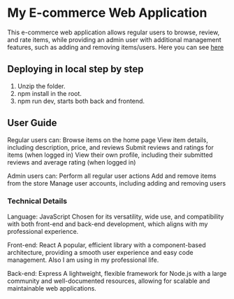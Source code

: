 # My E-commerce Web Application
This e-commerce web application allows regular users to browse, review, and rate items, while providing an admin user with additional management features, such as adding and removing items/users. Here you can see [here](https://e-commerce-495-son.onrender.com/) 

## Deploying in local step by step
1. Unzip the folder.
2. npm install in the root.
3. npm run dev, starts both back and frontend.

## User Guide
Regular users can:
Browse items on the home page
View item details, including description, price, and reviews
Submit reviews and ratings for items (when logged in)
View their own profile, including their submitted reviews and average rating (when logged in)

Admin users can:
Perform all regular user actions
Add and remove items from the store
Manage user accounts, including adding and removing users

### Technical Details
Language: JavaScript
Chosen for its versatility, wide use, and compatibility with both front-end and back-end development, which aligns with my professional experience.

Front-end: React
A popular, efficient library with a component-based architecture, providing a smooth user experience and easy code management. Also I am using in my professional life.

Back-end: Express
A lightweight, flexible framework for Node.js with a large community and well-documented resources, allowing for scalable and maintainable web applications.


